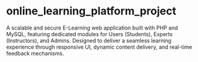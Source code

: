 # online_learning_platform_project
A scalable and secure E-Learning web application built with PHP and MySQL, featuring dedicated modules for Users (Students), Experts (Instructors), and Admins. Designed to deliver a seamless learning experience through responsive UI, dynamic content delivery, and real-time feedback mechanisms.
